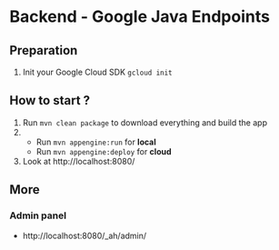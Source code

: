# Backend - Google Java Endpoints
## Preparation
1. Init your Google Cloud SDK `gcloud init`

## How to start ?
1. Run `mvn clean package` to download everything and build the app
2.
    - Run `mvn appengine:run` for **local**
    - Run `mvn appengine:deploy` for **cloud**
3. Look at http://localhost:8080/

## More
### Admin panel
- http://localhost:8080/_ah/admin/